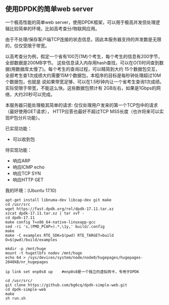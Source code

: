 ## 使用DPDK的简单web server

一个极高性能的简单web server，使用DPDK框架，可以用于极高并发但处理逻辑比较简单的环境，比如高考查分/物联网应用。

由于不处理/保存客户端TCP连接的状态信息，因此本服务器支持的并发数是无限的，仅仅受限于带宽。

以高考查分为例，假定一个省有100万(1M)个考生，每个考生的信息有200字节，全部数据是200MB字节。
这些信息读入内存用hash查找，可以在O(1)时间查到数据(用数据库太慢了)。每个考生的查询过程，可以精简到大约
15个数据包交互，全部考生查1次成绩大约需要15M个数据包，本程序的目标是每秒钟处理超过10M个数据包，也就是
说如果带宽足够，可以在1.5秒钟内让一个省考生查询1次成绩。实际受限于带宽，不能这么快。这些数据包预计有
2GB左右，如果是1Gbps的网络，大约20秒可以完成。

本服务器只能处理极其简单的请求: 仅仅处理用户发来的第一个TCP包中的请求（最好使用GET请求），
HTTP应答也最好不超过TCP MSS长度（也许将来可以实现IP包分片功能）。

已实现功能：

* 可以收到包

待实现功能：

* 响应ARP
* 响应ICMP echo
* 响应TCP SYN
* 响应HTTP GET

我的环境：(Ubuntu 17.10)

```
apt-get install libnuma-dev libcap-dev git make
cd /usr/src
wget https://fast.dpdk.org/rel/dpdk-17.11.tar.xz
xzcat dpdk-17.11.tar.xz | tar xvf -
cd dpdk-17.11
make config T=x86_64-native-linuxapp-gcc
sed -ri 's,(PMD_PCAP=).*,\1y,' build/.config
make
make -C examples RTE_SDK=$(pwd) RTE_TARGET=build O=$(pwd)/build/examples

mkdir -p /mnt/huge
mount -t hugetlbfs nodev /mnt/huge
echo 64 > /sys/devices/system/node/node0/hugepages/hugepages-2048kB/nr_hugepages

ip link set enp0s8 up    #enp0s8是一个独立的虚拟网卡，专用于DPDK

cd /usr/src/
git clone https://github.com/bg6cq/dpdk-simple-web.git
cd dpdk-simple-web
make
sh run.sh
```
